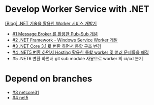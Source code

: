 # Develop Worker Service with .NET
[[Blog] .NET 기술을 활용한 Worker 서비스 개발기](https://www.ssemi.net/tag/worker/)

- [#1 Message Broker 를 활용한 Pub-Sub 개념](https://www.ssemi.net/develop-message-broker-worker-service/)
- [#2 .NET Framework - Windows Service Worker 개발](https://www.ssemi.net/develop-net-framework-windows-service-worker/)
- [#3 .NET Core 3.1 로 변환 하면서 통합 구조 변경](https://www.ssemi.net/develop-net-core-service-worker/)
- [#4 .NET5 변환 하면서 Hosting 활용한 통합 worker 및 여러 문제들을 해결](#)
- #5 .NET6 변환 하면서 git sub module 사용으로 worker 의 ci/cd 분기

# Depend on branches
- [#3 netcore31](https://github.com/ssemi/develop-worker-service-with-dotnet/tree/netcore31)
- [#4 net5](https://github.com/ssemi/develop-worker-service-with-dotnet/tree/net5)
